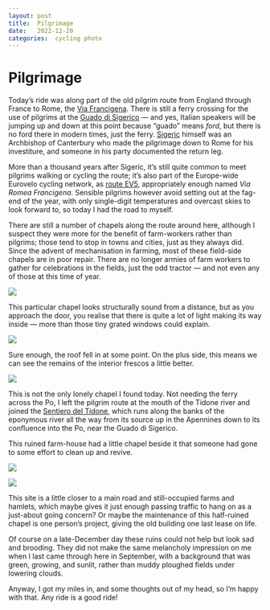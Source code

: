 ```yaml
---
layout: post
title:  Pilgrimage 
date:   2022-12-20 
categories:  cycling photo 
---
```


# Pilgrimage


Today’s ride was along part of the old pilgrim route from England through France to Rome, the [Via Francigena](https://en.wikipedia.org/wiki/Via_Francigena). There is still a ferry crossing for the use of pilgrims at the [Guado di Sigerico](https://www.scopripiacenza.it/it/punti-di-interesse/bellezze-naturali-calendasco-guado-di-sigerico) — and yes, Italian speakers will be jumping up and down at this point because “guado” means *ford*, but there is no ford there in modern times, just the ferry. [Sigeric](https://en.wikipedia.org/wiki/Sigeric_(archbishop)) himself was an Archbishop of Canterbury who made the pilgrimage down to Rome for his investiture, and someone in his party documented the return leg.

More than a thousand years after Sigeric, it’s still quite common to meet pilgrims walking or cycling the route; it’s also part of the Europe-wide Eurovelo cycling network, as [route EV5](https://en.wikipedia.org/wiki/EV5_Via_Romea_Francigena), appropriately enough named *Via Romea Francigena*. Sensible pilgrims however avoid setting out at the fag-end of the year, with only single-digit temperatures and overcast skies to look forward to, so today I had the road to myself.

There are still a number of chapels along the route around here, although I suspect they were more for the benefit of farm-workers rather than pilgrims; those tend to stop in towns and cities, just as they always did. Since the advent of mechanisation in farming, most of these field-side chapels are in poor repair. There are no longer armies of farm workers to gather for celebrations in the fields, just the odd tractor — and not even any of those at this time of year.

![](/images/IMG_0213.HEIC)

This particular chapel looks structurally sound from a distance, but as you approach the door, you realise that there is quite a lot of light making its way inside — more than those tiny grated windows could explain.

![](/images/154004.jpeg)

Sure enough, the roof fell in at some point. On the plus side, this means we can see the remains of the interior frescos a little better.

![](/images/154109.jpeg)

This is not the only lonely chapel I found today. Not needing the ferry across the Po, I left the pilgrim route at the mouth of the Tidone river and joined the [Sentiero del Tidone](https://sentierodeltidone.eu/), which runs along the banks of the eponymous river all the way from its source up in the Apennines down to its confluence into the Po, near the Guado di Sigerico.

This ruined farm-house had a little chapel beside it that someone had gone to some effort to clean up and revive.

![](/images/154414.jpeg)

![](/images/154458.jpeg)

This site is a little closer to a main road and still-occupied farms and hamlets, which maybe gives it just enough passing traffic to hang on as a just-about going concern? Or maybe the maintenance of this half-ruined chapel is one person’s project, giving the old building one last lease on life.

Of course on a late-December day these ruins could not help but look sad and brooding. They did not make the same melancholy impression on me when I last came through here in September, with a background that was green, growing, and sunlit, rather than muddy ploughed fields under lowering clouds.

Anyway, I got my miles in, and some thoughts out of my head, so I’m happy with that. Any ride is a good ride!

                                                            
